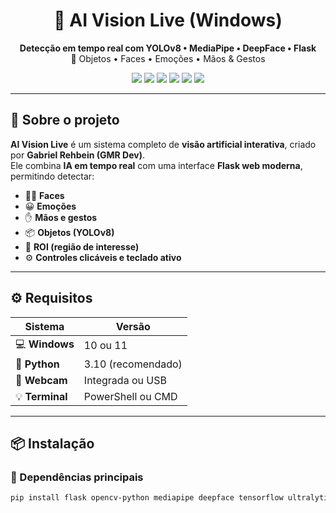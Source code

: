 <h1 align="center">🤖 AI Vision Live (Windows)</h1>
<p align="center">
  <b>Detecção em tempo real com YOLOv8 • MediaPipe • DeepFace • Flask</b><br>
  🎯 Objetos • Faces • Emoções • Mãos & Gestos
</p>

<p align="center">
  <img src="https://img.shields.io/badge/Python-3.10-blue.svg">
  <img src="https://img.shields.io/badge/Flask-3.x-black.svg">
  <img src="https://img.shields.io/badge/OpenCV-4.x-green.svg">
  <img src="https://img.shields.io/badge/YOLO-v8-orange.svg">
  <img src="https://img.shields.io/badge/MediaPipe-hands%2Fface-yellow.svg">
  <img src="https://img.shields.io/badge/DeepFace-emotions-red.svg">
</p>

---

## 🧠 Sobre o projeto

**AI Vision Live** é um sistema completo de **visão artificial interativa**, criado por **Gabriel Rehbein (GMR Dev)**.  
Ele combina **IA em tempo real** com uma interface **Flask web moderna**, permitindo detectar:

- 🧍‍♂️ **Faces**
- 😀 **Emoções**
- ✋ **Mãos e gestos**
- 📦 **Objetos (YOLOv8)**
- 🧩 **ROI (região de interesse)**
- ⚙️ **Controles clicáveis e teclado ativo**

---

## ⚙️ Requisitos

| Sistema | Versão |
|----------|--------|
| 💻 **Windows** | 10 ou 11 |
| 🐍 **Python** | 3.10 (recomendado) |
| 📸 **Webcam** | Integrada ou USB |
| 💡 **Terminal** | PowerShell ou CMD |

---

## 📦 Instalação

### 🔧 Dependências principais
```bash
pip install flask opencv-python mediapipe deepface tensorflow ultralytics numpy
